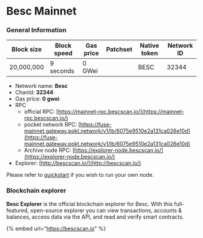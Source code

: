 # Besc Mainnet

### General Information

| Block size | Block speed | Gas price | Patchset | Native token | Network ID |
| ---------- | ----------- | --------- | -------- | ------------ | ---------- |
| 20,000,000 | 9 seconds   | 0 GWei    |          | BESC         |      32344 |

* Network name: **Besc**
* ChanId: **32344**
* Gas price: **0 gwei**
* RPC
  * official RPC: [https://mainnet-rpc.bescscan.io/](https://mainnet-rpc.bescscan.io/)​
  * pocket network RPC: [https://fuse-mainnet.gateway.pokt.network/v1/lb/6075e9510e2a131ca026e10d](https://fuse-mainnet.gateway.pokt.network/v1/lb/6075e9510e2a131ca026e10d)​
  * Archive node RPC: [https://explorer-node.bescscan.io/](https://explorer-node.bescscan.io/)​
* Explorer: [http://bescscan.io/](http://bescscan.io/)​

Please refer to [quickstart](https://github.com/fkt20/FAKTNetwork/#using-quickstart) if you wish to run your own node.

### Blockchain explorer

**Besc Explorer** is the official blockchain explorer for Besc. With this full-featured, open-source explorer you can view transactions, accounts & balances, access data via the API, and read and verify smart contracts.

{% embed url="https://bescscan.io" %}

###
